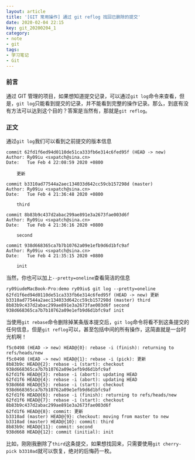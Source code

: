```yaml
---
layout: article
title: '[GIT 常用操作] 通过 git reflog 找回已删除的提交'
date: 2020-02-04 22:15
key: git_20200204_1
category: 
- note 
- git
tags:
- 学习笔记
- Git
---
```


### 前言
通过 GIT 管理的项目，如果想知道提交记录，可以通过`git log`命令来查看，但是，`git log`只能看到提交的记录，并不能看到完整的操作记录。那么，到底有没有方法可以达到这个目的？答案是当然有，那就是`git reflog`。

<!-- more -->

### 正文

通过`git log`我们可以看到之前提交的版本信息

```
commit 62fd1f6ed94d0110de51ca333fb6e314c6fed95f (HEAD -> new)
Author: Ry09iu <sxpatch@sina.cn>
Date:   Tue Feb 4 22:08:59 2020 +0800

    更新

commit b3310ad77544a2aec134033d642cc59cb157298d (master)
Author: Ry09iu <sxpatch@sina.cn>
Date:   Tue Feb 4 21:36:48 2020 +0800

    third

commit 8b83b9c437d2abac299ae891e3a2673fae003d6f
Author: Ry09iu <sxpatch@sina.cn>
Date:   Tue Feb 4 21:36:16 2020 +0800

    second

commit 938d668365ca7b7b10762a09e1efb9d6d1bfc9af
Author: Ry09iu <sxpatch@sina.cn>
Date:   Tue Feb 4 21:35:15 2020 +0800

    init
```

当然，你也可以加上`--pretty=oneline`查看简洁的信息

```
ry09iudeMacBook-Pro:demo ry09iu$ git log --pretty=oneline
62fd1f6ed94d0110de51ca333fb6e314c6fed95f (HEAD -> new) 更新
b3310ad77544a2aec134033d642cc59cb157298d (master) third
8b83b9c437d2abac299ae891e3a2673fae003d6f second
938d668365ca7b7b10762a09e1efb9d6d1bfc9af init
```

当使用`git rebase`命令删除掉某条版本提交后，`git log`命令将看不到这条提交的任何信息，但是`git reflog`可以，甚至包括中间的所有操作，这简直就是一台时光机啊！

```
f5c0498 (HEAD -> new) HEAD@{0}: rebase -i (finish): returning to refs/heads/new
f5c0498 (HEAD -> new) HEAD@{1}: rebase -i (pick): 更新
8b83b9c HEAD@{2}: rebase -i (start): checkout 938d668365ca7b7b10762a09e1efb9d6d1bfc9af
62fd1f6 HEAD@{3}: rebase -i (abort): updating HEAD
62fd1f6 HEAD@{4}: rebase -i (abort): updating HEAD
938d668 HEAD@{5}: rebase -i (start): checkout 938d668365ca7b7b10762a09e1efb9d6d1bfc9af
62fd1f6 HEAD@{6}: rebase -i (finish): returning to refs/heads/new
62fd1f6 HEAD@{7}: rebase -i (start): checkout 8b83b9c437d2abac299ae891e3a2673fae003d6f
62fd1f6 HEAD@{8}: commit: 更新
b3310ad (master) HEAD@{9}: checkout: moving from master to new
b3310ad (master) HEAD@{10}: commit: third
8b83b9c HEAD@{11}: commit: second
938d668 HEAD@{12}: commit (initial): init
```

比如，刚刚我删除了`third`这条提交，如果想找回来，只需要使用`git cherry-pick b3310ad`就可以恢复，绝对的后悔药一枚。